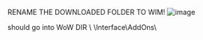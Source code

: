 RENAME THE DOWNLOADED FOLDER TO WIM!
![image](https://github.com/user-attachments/assets/08ff5c3a-6d2c-4ded-95ef-05a25f3e8ecd)

should go into WoW DIR \ \Interface\AddOns\
